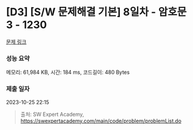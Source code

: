 # [D3] [S/W 문제해결 기본] 8일차 - 암호문3 - 1230 

[문제 링크](https://swexpertacademy.com/main/code/problem/problemDetail.do?contestProbId=AV14zIwqAHwCFAYD) 

### 성능 요약

메모리: 61,984 KB, 시간: 184 ms, 코드길이: 480 Bytes

### 제출 일자

2023-10-25 22:15



> 출처: SW Expert Academy, https://swexpertacademy.com/main/code/problem/problemList.do